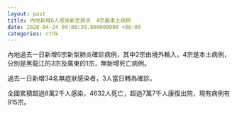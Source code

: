 ```yaml
---
layout: post
title: 內地新增6人感染新型肺炎　4宗屬本土病例
date: 2020-04-24 09:08:39.000000000 +08:00
categories: rthk
---
```


內地過去一日新增6宗新型肺炎確診病例，其中2宗由境外輸入，4宗是本土病例，分別是黑龍江的3宗及廣東的1宗，無新增死亡病例。

過去一日新增34名無症狀感染者，3人當日轉為確診。

全國累積超過8萬2千人感染，4632人死亡，超過7萬7千人康復出院，現有病例有915宗。
